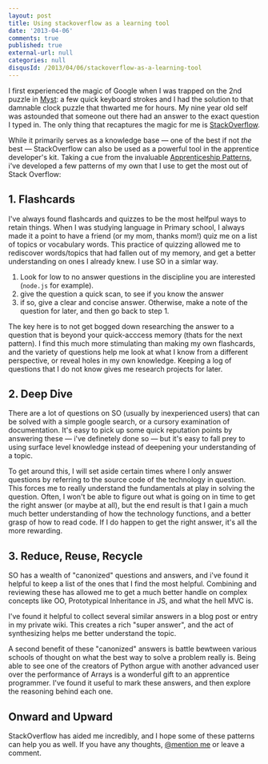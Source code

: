 ```yaml
---
layout: post
title: Using stackoverflow as a learning tool
date: '2013-04-06'
comments: true
published: true
external-url: null
categories: null
disqusId: /2013/04/06/stackoverflow-as-a-learning-tool
---
```

I first experienced the magic of Google when I was trapped on the 2nd puzzle in [Myst](http://en.wikipedia.org/wiki/Myst): a few quick keyboard strokes and I had the solution to that damnable clock puzzle that thwarted me for hours. My nine year old self was astounded that someone out there had an answer to the exact question I typed in. The only thing that recaptures the magic for me is [StackOverflow](http://stackoverflow.com/).

While it primarily serves as a knowledge base — one of the best if not *the* best — StackOverflow can also be used as a powerful tool in the apprentice developer's kit. Taking a cue from the invaluable [Apprenticeship Patterns](http://apprenticeship-patterns.labs.oreilly.com/), i've developed a few patterns of my own that I use to get the most out of Stack Overflow:

## 1. Flashcards

  I've always found flashcards and quizzes to be the most helfpul ways to retain things. When I was studying language in Primary school, I always made it a point to have a friend (or my mom, thanks mom!) quiz me on a list of topics or vocabulary words. This practice of quizzing allowed me to rediscover words/topics that had fallen out of my memory, and get a better understanding on ones I already knew. I use SO in a simlar way.

  1. Look for low to no answer questions in the discipline you are interested (``node.js`` for example).
  2. give the question a quick scan, to see if you know the answer
  3. if so, give a clear and concise answer. Otherwise, make a note of the question for later, and then go back to step 1.

  The key here is to not get bogged down researching the answer to a question that is beyond your quick-acccess memory (thats for the next pattern). I find this much more stimulating than making my own flashcards, and the variety of questions help me look at what I know from a different perspective, or reveal holes in my own knowledge. Keeping a log of questions that I do not know gives me research projects for later.

## 2. Deep Dive

  There are a lot of questions on SO (usually by inexperienced users) that can be solved with a simple google search, or a cursory examination of documentation. It's easy to pick up some quick reputation points by answering these — i've definetely done so — but it's easy to fall prey to using surface level knowledge instead of deepening your understanding of a topic.

  To get around this, I will set aside certain times where I only answer questions by referring to the source code of the technology in question. This forces me to really understand the fundamentals at play in solving the question. Often, I won't be able to figure out what is going on in time to get the right answer (or maybe at all), but the end result is that I gain a much much better understanding of how the technology functions, and a better grasp of how to read code. If I do happen to get the right answer, it's all the more rewarding.

## 3. Reduce, Reuse, Recycle

  SO has a wealth of "canonized" questions and answers, and i've found it helpful to keep a list of the ones that I find the most helpful. Combining and reviewing these has allowed me to get a much better handle on complex concepts like OO, Prototypical Inheritance in JS, and what the hell MVC is.

  I've found it helpful to collect several similar answers in a blog post or entry in my private wiki. This creates a rich "super answer", and the act of synthesizing helps me better understand the topic.

  A second benefit of these "canonized" answers is battle bewtween various schools of thought on what the best way to solve a problem really is. Being able to see one of the creators of Python argue with another advanced user over the performance of Arrays is a wonderful gift to an apprentice programmer. I've found it useful to mark these answers, and then explore the reasoning behind each one.

## Onward and Upward
StackOverflow has aided me incredibly, and I hope some of these patterns can help you as well. If you have any thoughts, [@mention me](twitter.com/itsnicktomlin) or leave a comment.
